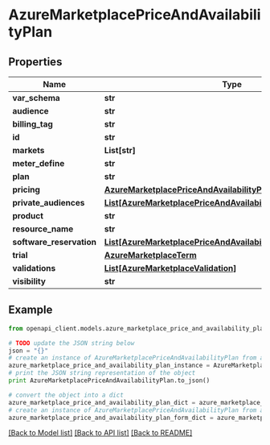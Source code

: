 # AzureMarketplacePriceAndAvailabilityPlan


## Properties
Name | Type | Description | Notes
------------ | ------------- | ------------- | -------------
**var_schema** | **str** |  | [optional] 
**audience** | **str** |  | [optional] 
**billing_tag** | **str** |  | [optional] 
**id** | **str** |  | [optional] 
**markets** | **List[str]** |  | [optional] 
**meter_define** | **str** |  | [optional] 
**plan** | **str** |  | [optional] 
**pricing** | [**AzureMarketplacePriceAndAvailabilityPrice**](AzureMarketplacePriceAndAvailabilityPrice.md) |  | [optional] 
**private_audiences** | [**List[AzureMarketplacePriceAndAvailabilityAudience]**](AzureMarketplacePriceAndAvailabilityAudience.md) |  | [optional] 
**product** | **str** |  | [optional] 
**resource_name** | **str** |  | [optional] 
**software_reservation** | [**List[AzureMarketplacePriceAndAvailabilitySoftwareReservation]**](AzureMarketplacePriceAndAvailabilitySoftwareReservation.md) |  | [optional] 
**trial** | [**AzureMarketplaceTerm**](AzureMarketplaceTerm.md) |  | [optional] 
**validations** | [**List[AzureMarketplaceValidation]**](AzureMarketplaceValidation.md) |  | [optional] 
**visibility** | **str** |  | [optional] 

## Example

```python
from openapi_client.models.azure_marketplace_price_and_availability_plan import AzureMarketplacePriceAndAvailabilityPlan

# TODO update the JSON string below
json = "{}"
# create an instance of AzureMarketplacePriceAndAvailabilityPlan from a JSON string
azure_marketplace_price_and_availability_plan_instance = AzureMarketplacePriceAndAvailabilityPlan.from_json(json)
# print the JSON string representation of the object
print AzureMarketplacePriceAndAvailabilityPlan.to_json()

# convert the object into a dict
azure_marketplace_price_and_availability_plan_dict = azure_marketplace_price_and_availability_plan_instance.to_dict()
# create an instance of AzureMarketplacePriceAndAvailabilityPlan from a dict
azure_marketplace_price_and_availability_plan_form_dict = azure_marketplace_price_and_availability_plan.from_dict(azure_marketplace_price_and_availability_plan_dict)
```
[[Back to Model list]](../README.md#documentation-for-models) [[Back to API list]](../README.md#documentation-for-api-endpoints) [[Back to README]](../README.md)


